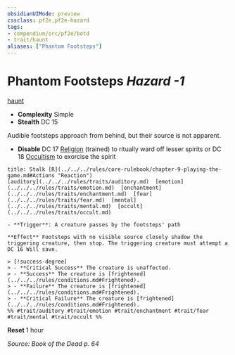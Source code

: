 ```yaml
---
obsidianUIMode: preview
cssclass: pf2e,pf2e-hazard
tags:
- compendium/src/pf2e/botd
- trait/haunt
aliases: ["Phantom Footsteps"]
---
```

# Phantom Footsteps *Hazard -1*  
[haunt](../../../Rules/traits/haunt.md)  

- **Complexity** Simple
- **Stealth** DC 15  

Audible footsteps approach from behind, but their source is not apparent.

- **Disable** DC 17 [Religion](../../skills.md#Religion) (trained) to ritually ward off lesser spirits or DC 18 [Occultism](../../skills.md#Occultism) to exorcise the spirit  
     
```ad-embed-ability
title: Stalk [R](../../../rules/core-rulebook/chapter-9-playing-the-game.md#Actions "Reaction")
[auditory](../../../rules/traits/auditory.md)  [emotion](../../../rules/traits/emotion.md)  [enchantment](../../../rules/traits/enchantment.md)  [fear](../../../rules/traits/fear.md)  [mental](../../../rules/traits/mental.md)  [occult](../../../rules/traits/occult.md)  

- **Trigger**: A creature passes by the footsteps' path

**Effect** Footsteps with no visible source closely shadow the triggering creature, then stop. The triggering creature must attempt a DC 16 Will save.

> [!success-degree] 
> - **Critical Success** The creature is unaffected.
> - **Success** The creature is [frightened](../../../rules/conditions.md#Frightened).
> - **Failure** The creature is [frightened](../../../rules/conditions.md#Frightened).
> - **Critical Failure** The creature is [frightened](../../../rules/conditions.md#Frightened).  
%% #trait/auditory #trait/emotion #trait/enchantment #trait/fear #trait/mental #trait/occult %%
```

**Reset** 1 hour  

*Source: Book of the Dead p. 64*
